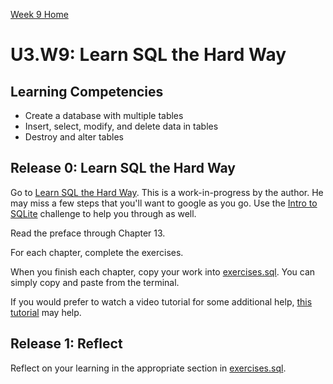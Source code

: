 [Week 9 Home](../../)

# U3.W9: Learn SQL the Hard Way

## Learning Competencies
- Create a database with multiple tables
- Insert, select, modify, and delete data in tables
- Destroy and alter tables

## Release 0: Learn SQL the Hard Way
Go to [Learn SQL the Hard Way](http://sql.learncodethehardway.org/book/). This is a work-in-progress by the author. He may miss a few steps that you'll want to google as you go. Use the [Intro to SQLite](../intro-to-SQLite) challenge to help you through as well.

Read the preface through Chapter 13.

For each chapter, complete the exercises.

When you finish each chapter, copy your work into [exercises.sql](exercises.sql). You can simply copy and paste from the terminal.

If you would prefer to watch a video tutorial for some additional help, [this tutorial](https://www.youtube.com/watch?v=QjICgmk31js) may help.

## Release 1: Reflect
Reflect on your learning in the appropriate section in [exercises.sql](exercises.sql).
